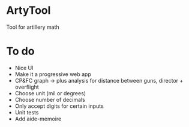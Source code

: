 # ArtyTool
Tool for artillery math

# To do
- Nice UI
- Make it a progressive web app
- CP&FC graph -> plus analysis for distance between guns, director + overflight
- Choose unit (mil or degrees)
- Choose number of decimals
- Only accept digits for certain inputs
- Unit tests
- Add aide-memoire
